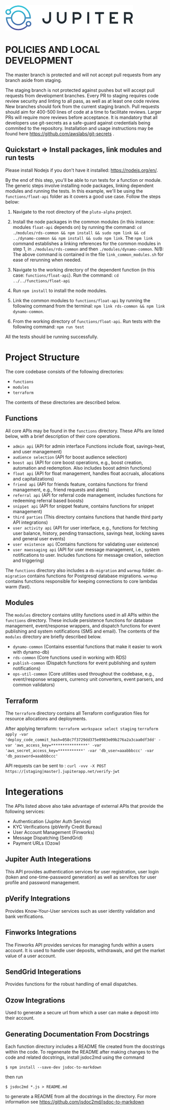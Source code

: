 ![Alt text](logo.svg?raw=true "Jupiter Logo")

# POLICIES AND LOCAL DEVELOPMENT

The master branch is protected and will not accept pull requests from any branch aside from staging. 

The staging branch is not protected against pushes but will accept pull requests from development branches. Every PR to staging requires code review 
security and linting to all pass, as well as at least one code review. New branches should fork from the current staging branch. 
Pull requests should aim for 400-500 lines of code at a time to facilitate reviews. Larger PRs will require more reviews before acceptance.
It is mandatory that all developers use git-secrets as a safe-guard against credentials being commited to the repository. Installation and usage instructions may be found here https://github.com/awslabs/git-secrets .

## Quickstart => Install packages, link modules and run tests
Please install Nodejs if you don't have it installed: <https://nodejs.org/en/>.

By the end of this step, you'll be able to run tests for a function or module.
The generic steps involve installing node packages, linking dependent modules and running the tests.
In this example, we'll be using the `functions/float-api` folder as it covers a good use case.
Follow the steps below:


1. Navigate to the root directory of the `pluto-alpha` project. 

2. Install the node packages in the common modules (in this instance: modules `float-api` depends on) by running the command:
 `cd ./modules/rds-common && npm install && sudo npm link && cd ../dynamo-common && npm install && sudo npm link`.
The `npm link` command establishes a linking references for the common modules in step 1, in `./modules/rds-common` and then `./modules/dynamo-common`.
N/B: The above command is contained in the file `link_common_modules.sh` for ease of rerunning when needed.

3. Navigate to the working directory of the dependent function (in this case: `functions/float-api`). Run the command:
`cd ../../functions/float-api`

4. Run `npm install` to install the node modules.
 
5. Link the common modules to `functions/float-api` by running the following command from the terminal:
 `npm link rds-common && npm link dynamo-common`. 
 
6. From the working directory of `functions/float-api`. Run tests with the following command:
`npm run test`

All the tests should be running successfully.

# Project Structure

The core codebase consists of the following directories:
- `functions`
- `modules`
- `terraform`

The contents of these directories are described below.

## Functions
All core APIs may be found in the `functions` directory. These APIs are listed below, with a brief description of their core operations.

- `admin api` (API for admin interface Functions include float, savings-heat, and user management)
- `audience selection` (API for boost audience selection)
- `boost api` (API for core boost operations, e.g., boost creation, automation and redemption. Also includes boost admin functions)
- `float api` (API for float management, handles float accruals, allocations and capitalizations)
- `friend api` (API for friends feature, contains functions for friend management, e.g., friend requests and alerts)
- `referral api` (API for referral code management, includes functions for redeeming referral based boosts)
- `snippet api` (API for snippet feature, contains functions for snippet management)
- `third parties` (This directory contains functions that handle third party API integrations)
- `user activity api` (API for user interface, e.g., functions for fetching user balance, history, pending transactions, savings heat, locking saves and general user events)
- `user existence api` (Contains functions for validating user existence)
- `user maessaging api` (API for user message management, i.e., system notifications to user. Includes functions for message creation, selection and triggering)

The `functions` directory also includes a `db-migration` and `warmup` folder. `db-migration` contains functions for Postgresql database migrations. `warmup` contains functions responsible for keeping connections to core lambdas warm (fast).

## Modules
The `modules` directory contains utility functions used in all APIs within the `functions` directory. These include persistence functions for database management, event/response wrappers, and dispatch functions for event publishing and system notifications (SMS and email). The contents of the `modules` directory are briefly described below.

- `dynamo-common` (Contains essential functions that make it easier to work with dynamo-db)
- `rds-common` (Core functions used in working with RDS)
- `publish-common` (Dispatch functions for event publishing and system notifications)
- `ops-util-common` (Core utilities used throughout the codebase, e.g., event/response wrappers, currency unit converters, event parsers, and common validators)

## Terraform
The `terraform` directory contains all Terraform configuration files for resource allocations and deployments.

After applying terraform:
`terraform workspace select staging`
`terraform apply -var 'deploy_code_commit_hash=058c7f3729dd375e0983e09b276a2a3caa0df3dd' -var 'aws_access_key=****************' -var 'aws_secret_access_key=***********' -var 'db_user=aaabbbccc' -var 'db_password=aaabbbccc'`

API requests can be sent to :
`curl -vvv -X POST  https://[staging|master].jupiterapp.net/verify-jwt`

# Integerations

The APIs listed above also take advantage of external APIs that provide the following services:

- Authentication (Jupiter Auth Service)
- KYC Verifications (pbVerify Credit Bureau)
- User Account Management (Finworks)
- Message Dispatching (SendGrid)
- Payment URLs (Ozow)

## Jupiter Auth Integerations

This API provides authentication services for user registration, user login (token and one-time-password generation) as well as servifces for user profile and password management.


## pVerify Integrations

Provides Know-Your-User services such as user identity validation and bank verifications.

## Finworks Integrations

The Finworks API provides services for managing funds within a users account. It is used to handle user deposits, withdrawals, and get the market value of a user account.

## SendGrid Integerations

Provides functions for the robust handling of email dispatches.

## Ozow Integrations

Used to generate a secure url from which a user can make a deposit into their account.

## Generating Documentation From Docstrings

Each function directory includes a README file created from the docstrings within the code. To regenenate the README after making changes to the code and related docstrings, install jsdoc2md using the command

```
$ npm install --save-dev jsdoc-to-markdown
```
 then run
 ```
$ jsdoc2md *.js > README.md
```
to generate a README from all the docstrings in the directory. For more information see https://github.com/jsdoc2md/jsdoc-to-markdown